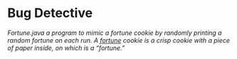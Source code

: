 # Bug Detective
_Fortune.java a program to mimic a fortune cookie by randomly printing a random fortune on each run. A [fortune][quelle0] cookie is a crisp cookie with a piece of paper inside, on which is a “fortune.”_ 

[quelle0]:[https://en.wikipedia.org/wiki/Fortune_cookie]